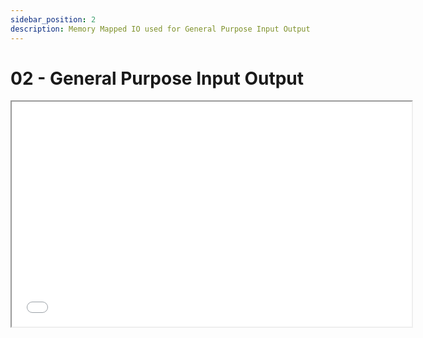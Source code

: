 ```yaml
---
sidebar_position: 2
description: Memory Mapped IO used for General Purpose Input Output
---
```


# 02 - General Purpose Input Output

<iframe src="/slides/02" width="640" height="360"></iframe>
